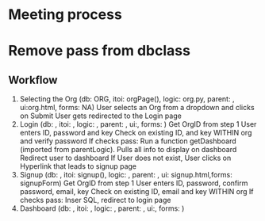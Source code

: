 # Meeting process

# Remove pass from dbclass

## Workflow
1. Selecting the Org (db: ORG, itoi: orgPage(), logic: org.py, parent: , ui:org.html, forms: NA)
	User selects an Org from a dropdown and clicks on Submit
User gets redirected to the Login page
2. Login (db: , itoi: , logic: , parent: , ui:, forms: )
	Get OrgID from step 1
	User enters ID, password and key
	Check on existing ID, and key WITHIN org and verify password
	If checks pass:
		Run a function getDashboard (imported from parentLogic). Pulls all info to display on dashboard
		Redirect user to dashboard
	If User does not exist, User clicks on Hyperlink that leads to signup page
3. Signup (db: , itoi: signup(), logic: , parent: , ui: signup.html,forms: signupForm)
	Get OrgID from step 1
	User enters ID, password, confirm password, email, key
	Check on existing ID, email and key WITHIN org
	If checks pass:
		Inser SQL, redirect to login page
4. Dashboard (db: , itoi: , logic: , parent: , ui:, forms: )
